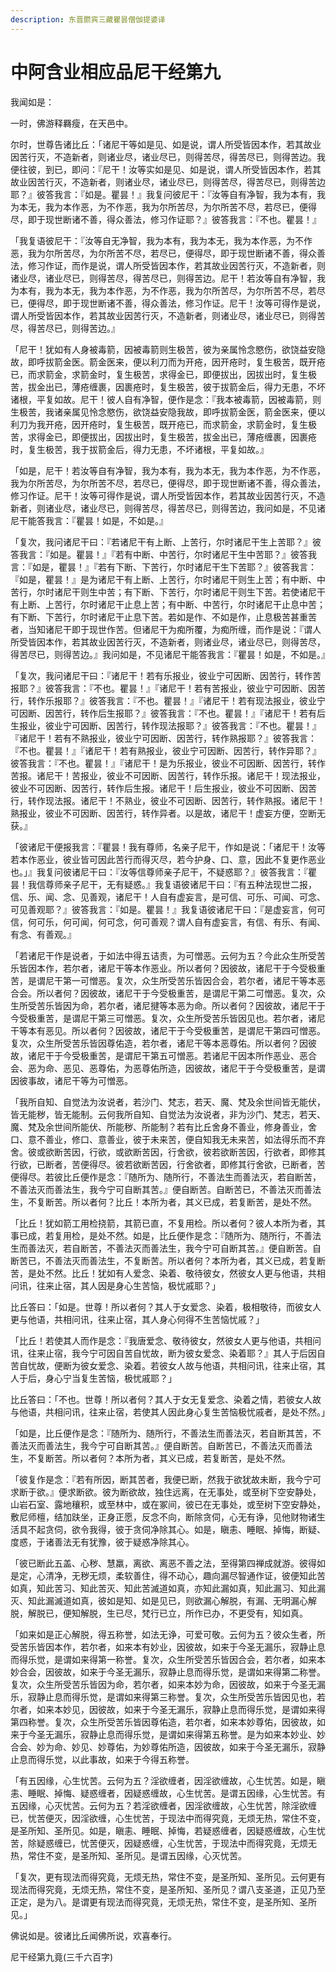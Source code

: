```yaml
---
description: 东晋罽宾三藏瞿昙僧伽提婆译
---
```


# 中阿含业相应品尼干经第九

我闻如是：

一时，佛游释羇瘦，在天邑中。

尔时，世尊告诸比丘：「诸尼干等如是见、如是说，谓人所受皆因本作，若其故业因苦行灭，不造新者，则诸业尽，诸业尽已，则得苦尽，得苦尽已，则得苦边。我便往彼，到已，即问：『尼干！汝等实如是见、如是说，谓人所受皆因本作，若其故业因苦行灭，不造新者，则诸业尽，诸业尽已，则得苦尽，得苦尽已，则得苦边耶？』彼答我言：『如是。瞿昙！』我复问彼尼干：『汝等自有净智，我为本有，我为本无，我为本作恶，为不作恶，我为尔所苦尽，为尔所苦不尽，若尽已，便得尽，即于现世断诸不善，得众善法，修习作证耶？』彼答我言：『不也。瞿昙！』

「我复语彼尼干：『汝等自无净智，我为本有，我为本无，我为本作恶，为不作恶，我为尔所苦尽，为尔所苦不尽，若尽已，便得尽，即于现世断诸不善，得众善法，修习作证，而作是说，谓人所受皆因本作，若其故业因苦行灭，不造新者，则诸业尽，诸业尽已，则得苦尽，得苦尽已，则得苦边。尼干！若汝等自有净智，我为本有，我为本无，我为本作恶，为不作恶，我为尔所苦尽，为尔所苦不尽，若尽已，便得尽，即于现世断诸不善，得众善法，修习作证。尼干！汝等可得作是说，谓人所受皆因本作，若其故业因苦行灭，不造新者，则诸业尽，诸业尽已，则得苦尽，得苦尽已，则得苦边。』

「尼干！犹如有人身被毒箭，因被毒箭则生极苦，彼为亲属怜念愍伤，欲饶益安隐故，即呼拔箭金医。箭金医来，便以利刀而为开疮，因开疮时，复生极苦，既开疮已，而求箭金，求箭金时，复生极苦，求得金已，即便拔出，因拔出时，复生极苦，拔金出已，薄疮缠裹，因裹疮时，复生极苦，彼于拔箭金后，得力无患，不坏诸根，平复如故。尼干！彼人自有净智，便作是念：『我本被毒箭，因被毒箭，则生极苦，我诸亲属见怜念愍伤，欲饶益安隐我故，即呼拔箭金医，箭金医来，便以利刀为我开疮，因开疮时，复生极苦，既开疮已，而求箭金，求箭金时，复生极苦，求得金已，即便拔出，因拔出时，复生极苦，拔金出已，薄疮缠裹，因裹疮时，复生极苦，我于拔箭金后，得力无患，不坏诸根，平复如故。』

「如是，尼干！若汝等自有净智，我为本有，我为本无，我为本作恶，为不作恶，我为尔所苦尽，为尔所苦不尽，若尽已，便得尽，即于现世断诸不善，得众善法，修习作证。尼干！汝等可得作是说，谓人所受皆因本作，若其故业因苦行灭，不造新者，则诸业尽，诸业尽已，则得苦尽，得苦尽已，则得苦边，我问如是，不见诸尼干能答我言：『瞿昙！如是，不如是。』

「复次，我问诸尼干曰：『若诸尼干有上断、上苦行，尔时诸尼干生上苦耶？』彼答我言：『如是。瞿昙！』『若有中断、中苦行，尔时诸尼干生中苦耶？』彼答我言：『如是，瞿昙！』『若有下断、下苦行，尔时诸尼干生下苦耶？』彼答我言：『如是，瞿昙！』是为诸尼干有上断、上苦行，尔时诸尼干则生上苦；有中断、中苦行，尔时诸尼干则生中苦；有下断、下苦行，尔时诸尼干则生下苦。若使诸尼干有上断、上苦行，尔时诸尼干止息上苦；有中断、中苦行，尔时诸尼干止息中苦；有下断、下苦行，尔时诸尼干止息下苦。若如是作、不如是作，止息极苦甚重苦者，当知诸尼干即于现世作苦。但诸尼干为痴所覆，为痴所缠，而作是说：『谓人所受皆因本作，若其故业因苦行灭，不造新者，则诸业尽，诸业尽已，则得苦尽，得苦尽已，则得苦边。』我问如是，不见诸尼干能答我言：『瞿昙！如是，不如是。』

「复次，我问诸尼干曰：『诸尼干！若有乐报业，彼业宁可因断、因苦行，转作苦报耶？』彼答我言：『不也。瞿昙！』『诸尼干！若有苦报业，彼业宁可因断、因苦行，转作乐报耶？』彼答我言：『不也。瞿昙！』『诸尼干！若有现法报业，彼业宁可因断、因苦行，转作后生报耶？』彼答我言：『不也。瞿昙！』『诸尼干！若有后生报业，彼业宁可因断、因苦行，转作现法报耶？』彼答我言：『不也。瞿昙！』『诸尼干！若有不熟报业，彼业宁可因断、因苦行，转作熟报耶？』彼答我言：『不也。瞿昙！』『诸尼干！若有熟报业，彼业宁可因断、因苦行，转作异耶？』彼答我言：『不也。瞿昙！』『诸尼干！是为乐报业，彼业不可因断、因苦行，转作苦报。诸尼干！苦报业，彼业不可因断、因苦行，转作乐报。诸尼干！现法报业，彼业不可因断、因苦行，转作后生报。诸尼干！后生报业，彼业不可因断、因苦行，转作现法报。诸尼干！不熟业，彼业不可因断、因苦行，转作熟报。诸尼干！熟报业，彼业不可因断、因苦行，转作异者。以是故，诸尼干！虚妄方便，空断无获。』

「彼诸尼干便报我言：『瞿昙！我有尊师，名亲子尼干，作如是说：「诸尼干！汝等若本作恶业，彼业皆可因此苦行而得灭尽，若今护身、口、意，因此不复更作恶业也。」』我复问彼诸尼干曰：『汝等信尊师亲子尼干，不疑惑耶？』彼答我言：『瞿昙！我信尊师亲子尼干，无有疑惑。』我复语彼诸尼干曰：『有五种法现世二报，信、乐、闻、念、见善观，诸尼干！人自有虚妄言，是可信、可乐、可闻、可念、可见善观耶？』彼答我言：『如是。瞿昙！』我复语彼诸尼干曰：『是虚妄言，何可信，何可乐，何可闻，何可念，何可善观？谓人自有虚妄言，有信、有乐、有闻、有念、有善观。』

「若诸尼干作是说者，于如法中得五诘责，为可憎恶。云何为五？今此众生所受苦乐皆因本作，若尔者，诸尼干等本作恶业。所以者何？因彼故，诸尼干于今受极重苦，是谓尼干第一可憎恶。复次，众生所受苦乐皆因合会，若尔者，诸尼干等本恶合会。所以者何？因彼故，诸尼干于今受极重苦，是谓尼干第二可憎恶。复次，众生所受苦乐皆因为命，若尔者，诸尼揵等本恶为命。所以者何？因彼故，诸尼干于今受极重苦，是谓尼干第三可憎恶。复次，众生所受苦乐皆因见也。若尔者，诸尼干等本有恶见。所以者何？因彼故，诸尼干于今受极重苦，是谓尼干第四可憎恶。复次，众生所受苦乐皆因尊佑造，若尔者，诸尼干等本恶尊佑。所以者何？因彼故，诸尼干于今受极重苦，是谓尼干第五可憎恶。若诸尼干因本所作恶业、恶合会、恶为命、恶见、恶尊佑，为恶尊佑所造，因彼故，诸尼干于今受极重苦，是谓因彼事故，诸尼干等为可憎恶。

「我所自知、自觉法为汝说者，若沙门、梵志，若天、魔、梵及余世间皆无能伏，皆无能秽，皆无能制。云何我所自知、自觉法为汝说者，非为沙门、梵志，若天、魔、梵及余世间所能伏、所能秽、所能制？若有比丘舍身不善业，修身善业，舍口、意不善业，修口、意善业，彼于未来苦，便自知我无未来苦，如法得乐而不弃舍。彼或欲断苦因，行欲，或欲断苦因，行舍欲，彼若欲断苦因，行欲者，即修其行欲，已断者，苦便得尽。彼若欲断苦因，行舍欲者，即修其行舍欲，已断者，苦便得尽。若彼比丘便作是念：『随所为、随所行，不善法生而善法灭，若自断苦，不善法灭而善法生，我今宁可自断其苦。』便自断苦。自断苦已，不善法灭而善法生，不复断苦。所以者何？比丘！本所为者，其义已成，若复断苦，是处不然。

「比丘！犹如箭工用检挠箭，其箭已直，不复用检。所以者何？彼人本所为者，其事已成，若复用检，是处不然。如是，比丘便作是念：『随所为、随所行，不善法生而善法灭，若自断苦，不善法灭而善法生，我今宁可自断其苦。』便自断苦。自断苦已，不善法灭而善法生，不复断苦。所以者何？本所为者，其义已成，若复断苦，是处不然。比丘！犹如有人爱念、染着、敬待彼女，然彼女人更与他语，共相问讯，往来止宿，其人因是身心生苦恼，极忧戚耶？」

比丘答曰：「如是。世尊！所以者何？其人于女爱念、染着，极相敬待，而彼女人更与他语，共相问讯，往来止宿，其人身心何得不生苦恼忧戚？」

「比丘！若使其人而作是念：『我唐爱念、敬待彼女，然彼女人更与他语，共相问讯，往来止宿，我今宁可因自苦自忧故，断为彼女爱念、染着耶？』其人于后因自苦自忧故，便断为彼女爱念、染着。若彼女人故与他语，共相问讯，往来止宿，其人于后，身心宁当复生苦恼，极忧戚耶？」

比丘答曰：「不也。世尊！所以者何？其人于女无复爱念、染着之情，若彼女人故与他语，共相问讯，往来止宿，若使其人因此身心复生苦恼极忧戚者，是处不然。」

「如是，比丘便作是念：『随所为、随所行，不善法生而善法灭，若自断其苦，不善法灭而善法生，我今宁可自断其苦。』便自断苦。自断苦已，不善法灭而善法生，不复断苦。所以者何？本所为者，其义已成，若复断苦，是处不然。

「彼复作是念：『若有所因，断其苦者，我便已断，然我于欲犹故未断，我今宁可求断于欲。』便求断欲。彼为断欲故，独住远离，在无事处，或至树下空安静处，山岩石室、露地穰积，或至林中，或在冢间，彼已在无事处，或至树下空安静处，敷尼师檀，结加趺坐，正身正愿，反念不向，断除贪伺，心无有诤，见他财物诸生活具不起贪伺，欲令我得，彼于贪伺净除其心。如是，瞋恚、睡眠、掉悔，断疑、度惑，于诸善法无有犹豫，彼于疑惑净除其心。

「彼已断此五盖、心秽、慧羸，离欲、离恶不善之法，至得第四禅成就游。彼得如是定，心清净，无秽无烦，柔软善住，得不动心，趣向漏尽智通作证，彼便知此苦如真，知此苦习、知此苦灭、知此苦滅道如真，亦知此漏如真，知此漏习、知此漏灭、知此漏滅道如真，彼如是知、如是见已，则欲漏心解脱，有漏、无明漏心解脱，解脱已，便知解脱，生已尽，梵行已立，所作已办，不更受有，知如真。

「如来如是正心解脱，得五称誉，如法无诤，可爱可敬。云何为五？彼众生者，所受苦乐皆因本作，若尔者，如来本有妙业，因彼故，如来于今圣无漏乐，寂静止息而得乐觉，是谓如来得第一称誉。复次，众生所受苦乐皆因合会，若尔者，如来本妙合会，因彼故，如来于今圣无漏乐，寂静止息而得乐觉，是谓如来得第二称誉。复次，众生所受苦乐皆因为命，若尔者，如来本妙为命，因彼故，如来于今圣无漏乐，寂静止息而得乐觉，是谓如来得第三称誉。复次，众生所受苦乐皆因见也，若尔者，如来本妙见，因彼故，如来于今圣无漏乐，寂静止息而得乐觉，是谓如来得第四称誉。复次，众生所受苦乐皆因尊佑造，若尔者，如来本妙尊佑，因彼故，如来于今圣无漏乐，寂静止息而得乐觉，是谓如来得第五称誉。是为如来本妙业、妙合会、妙为命、妙见、妙尊佑，为妙尊佑所造，因彼故，如来于今圣无漏乐，寂静止息而得乐觉，以此事故，如来于今得五称誉。

「有五因缘，心生忧苦。云何为五？淫欲缠者，因淫欲缠故，心生忧苦。如是，瞋恚、睡眠、掉悔、疑惑缠者，因疑惑缠故，心生忧苦。是谓五因缘，心生忧苦。有五因缘，心灭忧苦。云何为五？若淫欲缠者，因淫欲缠故，心生忧苦，除淫欲缠已，忧苦便灭，因淫欲缠，心生忧苦，于现法中而得究竟，无烦无热，常住不变，是圣所知、圣所见。如是，瞋恚、睡眠、掉悔，若疑惑缠者，因疑惑缠故，心生忧苦，除疑惑缠已，忧苦便灭，因疑惑缠，心生忧苦，于现法中而得究竟，无烦无热，常住不变，是圣所知、圣所见。是谓五因缘，心灭忧苦。

「复次，更有现法而得究竟，无烦无热，常住不变，是圣所知、圣所见。云何更有现法而得究竟，无烦无热，常住不变，是圣所知、圣所见？谓八支圣道，正见乃至正定，是为八。是谓更有现法而得究竟，无烦无热，常住不变，是圣所知、圣所见。」

佛说如是。彼诸比丘闻佛所说，欢喜奉行。

尼干经第九竟(三千六百字)
